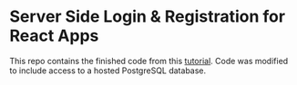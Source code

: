 # Server Side Login & Registration for React Apps

This repo contains the finished code from this [tutorial](https://www.youtube.com/watch?v=7UQBMb8ZpuE). Code was modified to include access to a hosted PostgreSQL database.